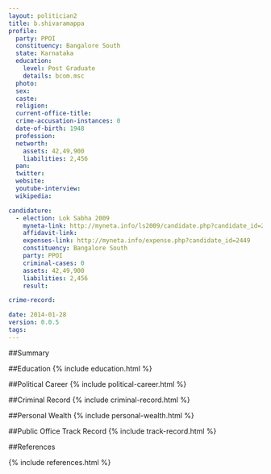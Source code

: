 ```yaml
---
layout: politician2
title: b.shivaramappa
profile: 
  party: PPOI
  constituency: Bangalore South
  state: Karnataka
  education: 
    level: Post Graduate
    details: bcom.msc
  photo: 
  sex: 
  caste: 
  religion: 
  current-office-title: 
  crime-accusation-instances: 0
  date-of-birth: 1948
  profession: 
  networth: 
    assets: 42,49,900
    liabilities: 2,456
  pan: 
  twitter: 
  website: 
  youtube-interview: 
  wikipedia: 

candidature: 
  - election: Lok Sabha 2009
    myneta-link: http://myneta.info/ls2009/candidate.php?candidate_id=2449
    affidavit-link: 
    expenses-link: http://myneta.info/expense.php?candidate_id=2449
    constituency: Bangalore South 
    party: PPOI
    criminal-cases: 0
    assets: 42,49,900
    liabilities: 2,456
    result:  

crime-record: 

date: 2014-01-28
version: 0.0.5
tags: 
---
```

##Summary


##Education
{% include education.html %}


##Political Career
{% include political-career.html %}


##Criminal Record
{% include criminal-record.html %}


##Personal Wealth
{% include personal-wealth.html %}


##Public Office Track Record
{% include track-record.html %}


##References


{% include references.html %}